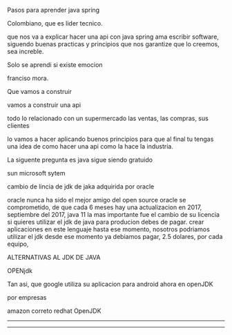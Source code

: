 
Pasos para aprender java spring 

Colombiano, que es lider tecnico. 

que nos va a explicar hacer una api con java spring
ama escribir software, siguendo buenas practicas
y principios que nos garantize
que lo creemos, sea increble. 

Solo se aprendi si existe emocion 

franciso mora. 

Que vamos a construir 

vamos a construir una api 

todo lo relacionado con un supermercado
las ventas, las compras, sus clientes

lo vamos a hacer aplicando buenos principios
para que al final tu tengas una idea de como hacer
una api como la hace la industria. 

La siguente pregunta es java sigue siendo gratuido

sun microsoft sytem 

cambio de lincia de jdk de jaka 
adquirida por oracle 

oracle nunca ha sido el mejor amigo del open source
oracle se comprometido, de que cada 6 meses
hay una actualizacion 
en 2017, 
septiembre del 2017, java 11 
la mas importante fue el cambio de su licencia
si quieres utilizar el jdk de java 
para producion debes de pagar. 
crear aplicaciones en este lenguaje 
hasta ese momento, nosotros podriamos utilizar el jdk
desde ese momento ya debiamos pagar, 2.5 dolares, 
por cada equipo,  

ALTERNATIVAS AL JDK DE JAVA 

OPENjdk

Tan asi, que google utiliza su aplicacion para android
ahora en openJDK

por empresas 

amazon correto
redhat OpenJDK

----------------------------------------------------------

---------------------------------------------------------